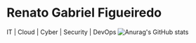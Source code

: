# Renato Gabriel Figueiredo
IT | Cloud | Cyber | Security | DevOps
![Anurag's GitHub stats](https://github-readme-stats.vercel.app/api?username=anuraghazra&show_icons=true&theme=transparent)
